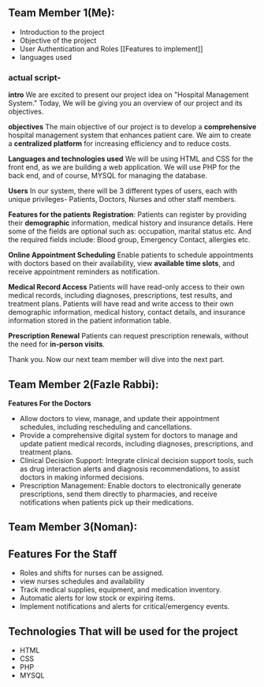 ## Team Member 1(Me):
- Introduction to the project
- Objective of the project
- User Authentication and Roles [[Features to implement]]
- languages used
### actual script-

**intro**
We are excited to present our project idea on "Hospital Management System."
Today, We will be giving you an overview of our project and its objectives.

**objectives**
The main objective of our project is to develop a **comprehensive** hospital management system that enhances patient care.
We aim to create a **centralized platform** for increasing efficiency and to reduce costs.

**Languages and technologies used**
We will be using HTML and CSS for the front end, as we are building a web application. We will use PHP for the back end, and of course, MYSQL for managing the database.

**Users**
In our system, there will be 3 different types of users, each with unique privileges- Patients, Doctors, Nurses and other staff members. 

**Features for the patients**
**Registration**: Patients can register by providing their **demographic** information, medical history and insurance details.
Here some of the fields are optional such as: occupation, marital status etc. And the required fields include: Blood group, Emergency Contact, allergies etc.

**Online Appointment Scheduling**
Enable patients to schedule appointments with doctors based on their availability, view **available time slots**, and receive appointment reminders as notification.

**Medical Record Access**
Patients will have read-only access to their own medical records, including diagnoses, prescriptions, test results, and treatment plans.
Patients will have read and write access to their own demographic information, medical history, contact details, and insurance information stored in the patient information table.

**Prescription Renewal**
Patients can request prescription renewals, without the need for **in-person visits**.

Thank you. Now our next team member will dive into the next part.


## Team Member 2(Fazle Rabbi):
**Features For the Doctors**
- Allow doctors to view, manage, and update their appointment schedules, including rescheduling and cancellations.
- Provide a comprehensive digital system for doctors to manage and update patient medical records, including diagnoses, prescriptions, and treatment plans.
- Clinical Decision Support: Integrate clinical decision support tools, such as drug interaction alerts and diagnosis recommendations, to assist doctors in making informed decisions.
- Prescription Management: Enable doctors to electronically generate prescriptions, send them directly to pharmacies, and receive notifications when patients pick up their medications.
## Team Member 3(Noman):
**Features For the Staff**
- 
- Roles and shifts for nurses can be assigned.
- view nurses schedules and availability
- Track medical supplies, equipment, and medication inventory.
- Automatic alerts for low stock or expiring items.
- Implement notifications and alerts for critical/emergency events.
## Technologies That will be used for the project

- HTML
- CSS
- PHP
- MYSQL
